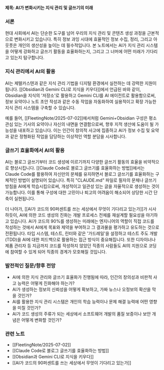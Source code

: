 **제목: AI가 변화시키는 지식 관리 및 글쓰기의 미래**

### 서론
현대 사회에서 AI는 단순한 도구를 넘어 우리의 지식 관리 및 콘텐츠 생성 과정을 근본적으로 변화시키고 있습니다. 특히 정보 과잉 시대에 효율적인 정보 수집, 정리, 그리고 아웃풋은 개인의 생산성을 높이는 데 필수적입니다. 본 노트에서는 AI가 지식 관리 시스템을 어떻게 강화하고 글쓰기 활동을 효율화하는지, 그리고 그 너머에 어떤 미래가 기다리고 있는지 탐구합니다.

### 지식 관리에서 AI의 활용
AI는 제텔카스텐과 같은 지식 관리 기법을 디지털 환경에서 실천하는 데 강력한 지원이 됩니다.
[[Obsidian과 Gemini CLI로 지식을 키우다]]에서 언급된 바와 같이, Obsidian을 지식의 '저장소'로 활용하고 Gemini CLI를 AI 에이전트로 활용함으로써, 정보 요약이나 노트 초안 작성과 같은 수동 작업을 자동화하여 실용적이고 확장 가능한 지식 관리 시스템을 구축할 수 있습니다.

예를 들어, [[FleetingNote/2025-07-02]]에서처럼 Gemini+Obsidian 구성은 평소 관심 있는 기사의 요약이나 자신의 내면을 연결함으로써, 향후 지적 생산에 도움이 될 가능성을 내포하고 있습니다. 이는 인간이 창의적 사고에 집중하고 AI가 정보 수집 및 요약과 같은 정형화된 작업을 담당하는 이상적인 역할 분담을 시사합니다.

### 글쓰기 효율화에서 AI의 활용
AI는 블로그 글쓰기부터 코드 생성에 이르기까지 다양한 글쓰기 활동의 효율을 비약적으로 향상시킵니다.
[[Claude Code로 블로그 글쓰기를 효율화하는 방법]]에서는 Claude Code를 활용하여 자신만의 문체를 유지하면서 블로그 글쓰기를 효율화하는 구체적인 방법이 설명되어 있습니다. 특히 "CLAUDE.md" 파일로 필자의 문체나 글쓰기 방침을 AI에게 학습시킴으로써, 개성적이고 일관성 있는 글을 자율적으로 생성하는 것이 가능합니다. 이를 통해 구성에 대한 고민이나 퇴고의 어려움이 해소되어 상당한 시간 단축이 실현됩니다.

더 나아가, [[AI가 코드의 90퍼센트를 쓰는 세상에서 무엇이 기다리고 있는가]]가 시사하듯이, AI에 의한 코드 생성의 진화는 개발 프로세스 전체를 재설계할 필요성을 야기하고 있습니다. AI가 코드의 90%를 생성하는 미래에는 엔지니어의 역할이 직접 코드를 작성하는 것에서 AI에게 목표와 제약을 부여하고 그 결과물을 평가하고 유도하는 것으로 전환됩니다. 타입 시스템, 테스트, 린터와 같은 '가드레일'을 설정하고 테스트 주도 개발(TDD)을 AI에 대한 피드백으로 활용하는 접근 방식이 중요해집니다. 또한 디자이너나 제품 관리자 등 지금까지 코드를 작성하지 않았던 직종의 사람들도 AI의 지원으로 코딩에 참여할 수 있게 되어 직종의 경계가 모호해질 것입니다.

### 발전적인 질문/향후 전망
- AI에 의한 지식 관리와 글쓰기 효율화가 진행됨에 따라, 인간의 창의성과 비판적 사고 능력은 어떻게 진화해야 하는가?
- AI가 생성하는 정보의 신뢰성을 어떻게 확보하고, 가짜 뉴스나 오정보의 확산을 막을 것인가?
- AI를 활용한 지식 관리 시스템은 개인의 학습 능력이나 문제 해결 능력에 어떤 영향을 미칠 것인가?
- AI가 코드 생성의 주류가 되는 세상에서 소프트웨어 개발의 품질 보증이나 보안 개념은 어떻게 변화할 것인가?

### 관련 노트
- [[FleetingNote/2025-07-02]]
- [[Claude Code로 블로그 글쓰기를 효율화하는 방법]]
- [[Obsidian과 Gemini CLI로 지식을 키우다]]
- [[AI가 코드의 90퍼센트를 쓰는 세상에서 무엇이 기다리고 있는가]]
